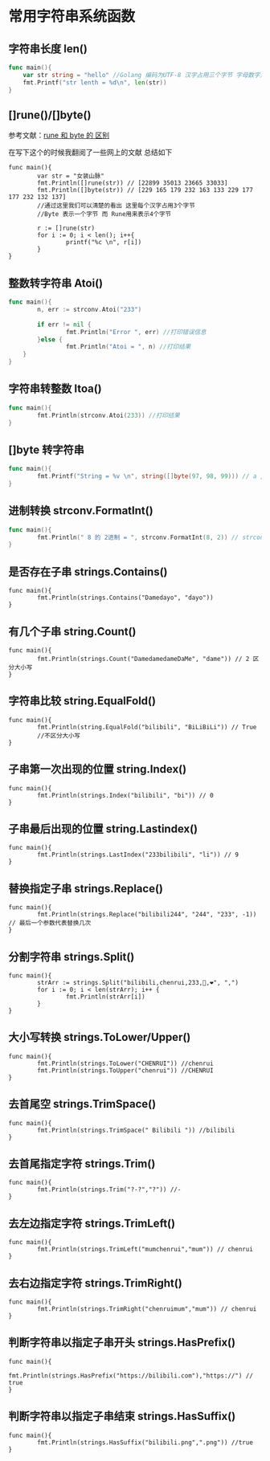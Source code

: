 # 常用字符串系统函数

## 字符串长度 len()

```go
func main(){
	var str string = "hello" //Golang 编码为UTF-8 汉字占用三个字节 字母数字只占用一个字节
	fmt.Printf("str lenth = %d\n", len(str))
}
```

## []rune()/[]byte()

参考文献：[rune 和 byte 的 区别](https://learnku.com/articles/23411/the-difference-between-rune-and-byte-of-gohttps://learnku.com/articles/23411/the-difference-between-rune-and-byte-of-go)

在写下这个的时候我翻阅了一些网上的文献 总结如下

```golang
func main(){
		var str = "女装山脉"
		fmt.Println([]rune(str)) // [22899 35013 23665 33033]
		fmt.Println([]byte(str)) // [229 165 179 232 163 133 229 177 177 232 132 137]
		//通过这里我们可以清楚的看出 这里每个汉字占用3个字节
		//Byte 表示一个字节 而 Rune用来表示4个字节
  
		r := []rune(str)
		for i := 0; i < len(); i++{
				printf("%c \n", r[i])
		}
}
```

## 整数转字符串 Atoi()

```go
func main(){
		n, err := strconv.Atoi("233")
		
		if err != nil {
				fmt.Println("Error ", err) //打印错误信息
		}else {
				fmt.Println("Atoi = ", n) //打印结果
	}
}
```

## 字符串转整数 Itoa()

```go
func main(){
		fmt.Println(strconv.Atoi(233)) //打印结果
}
```

## []byte 转字符串

```go
func main(){
		fmt.Printf("String = %v \n", string([]byte(97, 98, 99))) // a , b , c
}
```

## 进制转换 strconv.FormatInt()

```go
func main(){
		fmt.Println(" 8 的 2进制 = ", strconv.FormatInt(8, 2)) // strconv.FormatInt(数, 进制数)
}
```

## 是否存在子串 strings.Contains()

```
func main(){
		fmt.Println(strings.Contains("Damedayo", "dayo"))
}
```

## 有几个子串 string.Count()

```
func main(){
		fmt.Println(strings.Count("DamedamedameDaMe", "dame")) // 2 区分大小写
}
```

## 字符串比较 string.EqualFold()

```
func main(){
		fmt.Println(string.EqualFold("bilibili", "BiLiBiLi")) // True
		//不区分大小写
}
```

## 子串第一次出现的位置 string.Index()

```
func main(){
		fmt.Println(strings.Index("bilibili", "bi")) // 0
}
```

## 子串最后出现的位置 string.Lastindex()

```
func main(){
		fmt.Println(strings.LastIndex("233bilibili", "li")) // 9
}
```

## 替换指定子串 strings.Replace()

```
func main(){
		fmt.Println(strings.Replace("bilibili244", "244", "233", -1)) // 最后一个参数代表替换几次
}
```

## 分割字符串 strings.Split()

```
func main(){
		strArr := strings.Split("bilibili,chenrui,233,🐎,❤️", ",")
		for i := 0; i < len(strArr); i++ {
				fmt.Println(strArr[i])
		}
}
```

## 大小写转换 strings.ToLower/Upper()

```
func main(){
		fmt.Println(strings.ToLower("CHENRUI")) //chenrui
		fmt.Println(strings.ToUpper("chenrui")) //CHENRUI
}
```

## 去首尾空 strings.TrimSpace()

```
func main(){
		fmt.Println(strings.TrimSpace(" Bilibili ")) //bilibili
}
```

## 去首尾指定字符 strings.Trim()

```
func main(){
		fmt.Println(strings.Trim("?-?","?")) //-
}
```

## 去左边指定字符 strings.TrimLeft()

```
func main(){
		fmt.Println(strings.TrimLeft("mumchenrui","mum")) // chenrui
}
```

## 去右边指定字符 strings.TrimRight()

```
func main(){
		fmt.Println(strings.TrimRight("chenruimum","mum")) // chenrui
}
```

## 判断字符串以指定子串开头 strings.HasPrefix()

```
func main(){
		fmt.Println(strings.HasPrefix("https://bilibili.com"),"https://") // true
}
```

## 判断字符串以指定子串结束 strings.HasSuffix()

```
func main(){
		fmt.Println(strings.HasSuffix("bilibili.png",".png")) //true
}
```






